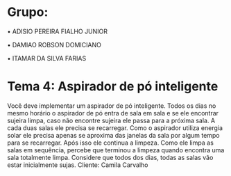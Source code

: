 # Grupo:
• ADISIO PEREIRA FIALHO JUNIOR

• DAMIAO ROBSON DOMICIANO

• ITAMAR DA SILVA FARIAS

# Tema 4: Aspirador de pó inteligente
Você deve implementar um aspirador de pó inteligente. Todos os dias no mesmo horário o aspirador de pó entra de sala em sala e se ele encontrar sujeira limpa, caso não encontre sujeira ele passa para a próxima sala. A cada duas salas ele precisa se recarregar. Como o aspirador utiliza energia solar ele precisa apenas se aproxima das janelas da sala por algum tempo para se recarregar. Após isso ele continua a limpeza. Como ele limpa as salas em sequência, percebe que terminou a limpeza quando encontra uma sala totalmente limpa. Considere que todos dos dias, todas as salas vão estar inicialmente sujas. 
Cliente: Camila Carvalho
